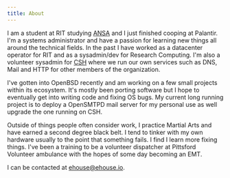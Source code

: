 ```yaml
---
title: About
---
```


I am a student at RIT studying [ANSA](http://www.nsa.rit.edu/) and I just
finished cooping at Palantir. I'm a systems administrator and have a passion for
learning new things all around the technical fields. In the past I have worked
as a datacenter operator for RIT and as a sysadmin/dev for Research Computing.
I'm also a volunteer sysadmin for [CSH](http://csh.rit.edu/) where we run our
own services such as DNS, Mail and HTTP for other members of the organization.

I've gotten into OpenBSD recently and am working on a few small projects within
its ecosystem. It's mostly been porting software but I hope to eventually get
into writing code and fixing OS bugs. My current long running project is to
deploy a OpenSMTPD mail server for my personal use as well upgrade the one
running on CSH.

Outside of things people often consider work, I practice Martial Arts and have
earned a second degree black belt. I tend to tinker with my own hardware usually
to the point that something fails. I find I learn more fixing things. I've been
a training to be a volunteer dispatcher at Pittsford Volunteer ambulance with
the hopes of some day becoming an EMT.

I can be contacted at <ehouse@ehouse.io>.

